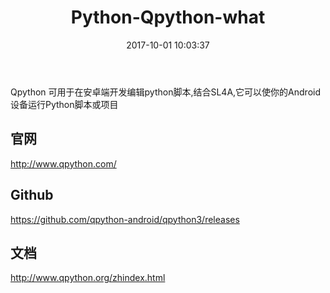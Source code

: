 ﻿---
title: Python-Qpython-what
date: 2017-10-01 10:03:37
categories: Python
tags:
    - Python
    - Qpython
---

Qpython 可用于在安卓端开发编辑python脚本,结合SL4A,它可以使你的Android设备运行Python脚本或项目

<!-- more -->

## 官网
http://www.qpython.com/

## Github
https://github.com/qpython-android/qpython3/releases

## 文档
http://www.qpython.org/zhindex.html
